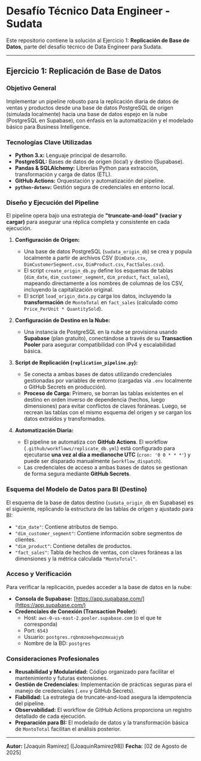 # Desafío Técnico Data Engineer - Sudata

Este repositorio contiene la solución al Ejercicio 1: **Replicación de Base de Datos**, parte del desafío técnico de Data Engineer para Sudata.

---

## Ejercicio 1: Replicación de Base de Datos

### Objetivo General

Implementar un pipeline robusto para la replicación diaria de datos de ventas y productos desde una base de datos PostgreSQL de origen (simulada localmente) hacia una base de datos espejo en la nube (PostgreSQL en Supabase), con énfasis en la automatización y el modelado básico para Business Intelligence.

### Tecnologías Clave Utilizadas

*   **Python 3.x:** Lenguaje principal de desarrollo.
*   **PostgreSQL:** Bases de datos de origen (local) y destino (Supabase).
*   **Pandas & SQLAlchemy:** Librerías Python para extracción, transformación y carga de datos (ETL).
*   **GitHub Actions:** Orquestación y automatización del pipeline.
*   **`python-dotenv`:** Gestión segura de credenciales en entorno local.

### Diseño y Ejecución del Pipeline

El pipeline opera bajo una estrategia de **"truncate-and-load" (vaciar y cargar)** para asegurar una réplica completa y consistente en cada ejecución.

1.  **Configuración de Origen:**
    *   Una base de datos PostgreSQL (`sudata_origin_db`) se crea y popula localmente a partir de archivos CSV (`DimDate.csv`, `DimCustomerSegment.csv`, `DimProduct.csv`, `FactSales.csv`).
    *   El script `create_origin_db.py` define los esquemas de tablas (`dim_date`, `dim_customer_segment`, `dim_product`, `fact_sales`), mapeando directamente a los nombres de columnas de los CSV, incluyendo la capitalización original.
    *   El script `load_origin_data.py` carga los datos, incluyendo la **transformación** de `MontoTotal` en `fact_sales` (calculado como `Price_PerUnit * QuantitySold`).

2.  **Configuración de Destino en la Nube:**
    *   Una instancia de PostgreSQL en la nube se provisiona usando **Supabase** (plan gratuito), conectándose a través de su **Transaction Pooler** para asegurar compatibilidad con IPv4 y escalabilidad básica.

3.  **Script de Replicación (`replication_pipeline.py`):**
    *   Se conecta a ambas bases de datos utilizando credenciales gestionadas por variables de entorno (cargadas vía `.env` localmente o GitHub Secrets en producción).
    *   **Proceso de Carga:** Primero, se borran las tablas existentes en el destino en orden inverso de dependencia (hechos, luego dimensiones) para evitar conflictos de claves foráneas. Luego, se recrean las tablas con el mismo esquema del origen y se cargan los datos extraídos y transformados.

4.  **Automatización Diaria:**
    *   El pipeline se automatiza con **GitHub Actions**. El workflow (`.github/workflows/replicate_db.yml`) está configurado para ejecutarse **una vez al día a medianoche UTC** (`cron: '0 0 * * *'`) y puede ser disparado manualmente (`workflow_dispatch`).
    *   Las credenciales de acceso a ambas bases de datos se gestionan de forma segura mediante **GitHub Secrets**.

### Esquema del Modelo de Datos para BI (Destino)

El esquema de la base de datos destino (`sudata_origin_db` en Supabase) es el siguiente, replicando la estructura de las tablas de origen y ajustado para BI:

*   `"dim_date"`: Contiene atributos de tiempo.
*   `"dim_customer_segment"`: Contiene información sobre segmentos de clientes.
*   `"dim_product"`: Contiene detalles de productos.
*   `"fact_sales"`: Tabla de hechos de ventas, con claves foráneas a las dimensiones y la métrica calculada `"MontoTotal"`.

### Acceso y Verificación

Para verificar la replicación, puedes acceder a la base de datos en la nube:

*   **Consola de Supabase:** [https://app.supabase.com/](https://app.supabase.com/)
*   **Credenciales de Conexión (Transaction Pooler):**
    *   Host: `aws-0-us-east-2.pooler.supabase.com` (o el que te corresponda)
    *   Port: `6543`
    *   Usuario: `postgres.rqbnmzoehqwozmxuajyb`
    *   Nombre de la BD: `postgres`

### Consideraciones Profesionales

*   **Reusabilidad y Modularidad:** Código organizado para facilitar el mantenimiento y futuras extensiones.
*   **Gestión de Credenciales:** Implementación de prácticas seguras para el manejo de credenciales (`.env` y GitHub Secrets).
*   **Fiabilidad:** La estrategia de truncate-and-load asegura la idempotencia del pipeline.
*   **Observabilidad:** El workflow de GitHub Actions proporciona un registro detallado de cada ejecución.
*   **Preparación para BI:** El modelado de datos y la transformación básica de `MontoTotal` facilitan el análisis posterior.

---

**Autor:** [Joaquin Ramirez] ([JoaquinRamirez98])
**Fecha:** [02 de Agosto de 2025]